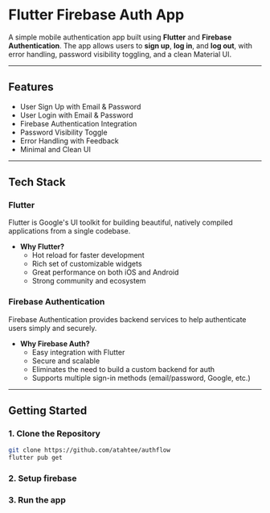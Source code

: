 #  Flutter Firebase Auth App

A simple mobile authentication app built using **Flutter** and **Firebase Authentication**. The app allows users to **sign up**, **log in**, and **log out**, with error handling, password visibility toggling, and a clean Material UI.

---

##  Features

- User Sign Up with Email & Password
-  User Login with Email & Password
-  Firebase Authentication Integration
-  Password Visibility Toggle
-  Error Handling with Feedback
-  Minimal and Clean UI

---

##  Tech Stack

###  Flutter

Flutter is Google's UI toolkit for building beautiful, natively compiled applications from a single codebase.

- **Why Flutter?**
  - Hot reload for faster development
  - Rich set of customizable widgets
  - Great performance on both iOS and Android
  - Strong community and ecosystem

###  Firebase Authentication

Firebase Authentication provides backend services to help authenticate users simply and securely.

- **Why Firebase Auth?**
  - Easy integration with Flutter
  - Secure and scalable
  - Eliminates the need to build a custom backend for auth
  - Supports multiple sign-in methods (email/password, Google, etc.)

---

##  Getting Started

### 1. Clone the Repository

```bash
git clone https://github.com/atahtee/authflow
flutter pub get
```

### 2. Setup firebase


### 3. Run the app